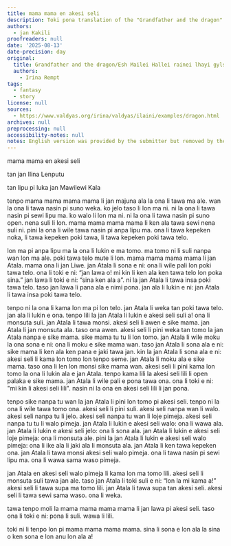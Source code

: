 ```yaml
---
title: mama mama en akesi seli
description: Toki pona translation of the "Grandfather and the dragon" text
authors:
  - jan Kakili
proofreaders: null
date: '2025-08-13'
date-precision: day
original:
  title: Grandfather and the dragon/Esh Mailei Hallei rainei lhayi gylsinin
  authors:
    - Irina Rempt
tags:
  - fantasy
  - story
license: null
sources:
  - https://www.valdyas.org/irina/valdyas/ilaini/examples/dragon.html
archives: null
preprocessing: null
accessibility-notes: null
notes: English version was provided by the submitter but removed by the maintainer. You can still read it in the source
---
```


mama mama en akesi seli

tan jan Ilina Lenputu

tan lipu pi luka jan Mawilewi Kala

tenpo mama mama mama mama li jan majuna ala la ona li tawa ma ale. wan la ona li tawa nasin pi suno weka. ko jelo taso li lon ma ni. ni la ona li tawa nasin pi sewi lipu ma. ko walo li lon ma ni. ni la ona li tawa nasin pi suno open. nena suli li lon. mama mama mama mama li ken ala tawa sewi nena suli ni. pini la ona li wile tawa nasin pi anpa lipu ma. ona li tawa kepeken noka, li tawa kepeken poki tawa, li tawa kepeken poki tawa telo.

lon ma pi anpa lipu ma la ona li lukin e ma tomo. ma tomo ni li suli nanpa wan lon ma ale. poki tawa telo mute li lon. mama mama mama mama li jan Atala. mama ona li jan Liwe. jan Atala li sona e ni: ona li wile pali lon poki tawa telo. ona li toki e ni: “jan lawa o! mi kin li ken ala ken tawa telo lon poka sina.” jan lawa li toki e ni: “sina ken ala a”. ni la jan Atala li tawa insa poki tawa telo. taso jan lawa li pana ala e nimi pona. jan ala li lukin e ni: jan Atala li tawa insa poki tawa telo.

tenpo ni la ona li kama lon ma pi lon telo. jan Atala li weka tan poki tawa telo. jan ala li lukin e ona. tenpo lili la jan Atala li lukin e akesi seli suli a! ona li monsuta suli. jan Atala li tawa monsi. akesi seli li awen e sike mama. jan Atala li jan monsuta ala. taso ona awen. akesi seli li pini weka tan tomo la jan Atala nanpa e sike mama. sike mama tu tu li lon tomo. jan Atala li wile moku la ona sona e ni: ona li moku e sike mama wan. taso jan Atala li sona ala e ni: sike mama li ken ala ken pana e jaki tawa jan. kin la jan Atala li sona ala e ni: akesi seli li kama lon tomo lon tenpo seme. jan Atala li moku ala e sike mama. taso ona li len lon monsi sike mama wan. akesi seli li pini kama lon tomo la ona li lukin ala e jan Atala. tenpo kama lili la akesi seli lili li open palaka e sike mama. jan Atala li wile pali e pona tawa ona. ona li toki e ni: "mi kin li akesi seli lili". nasin ni la ona en akesi seli lili li jan pona. 

tenpo sike nanpa tu wan la jan Atala li pini lon tomo pi akesi seli. tenpo ni la ona li wile tawa tomo ona. akesi seli li pini suli. akesi seli nanpa wan li walo. akesi seli nanpa tu li jelo. akesi seli nanpa tu wan li loje pimeja. akesi seli nanpa tu tu li walo pimeja. jan Atala li lukin e akesi seli walo: ona li wawa ala. jan Atala li lukin e akesi seli jelo: ona li sona ala. jan Atala li lukin e akesi seli loje pimeja: ona li monsuta ale. pini la jan Atala li lukin e akesi seli walo pimeja: ona li ike ala li jaki ala li monsuta ala. jan Atala li ken tawa kepeken ona. jan Atala li tawa monsi akesi seli walo pimeja. ona li tawa nasin pi sewi lipu ma. ona li wawa sama waso pimeja. 

jan Atala en akesi seli walo pimeja li kama lon ma tomo lili. akesi seli li monsuta suli tawa jan ale. taso jan Atala li toki suli e ni: “lon la mi kama a!” akesi seli li tawa supa ma tomo lili. jan Atala li tawa supa tan akesi seli. akesi seli li tawa sewi sama waso. ona li weka.

tawa tenpo moli la mama mama mama mama li jan lawa pi akesi seli. taso ona li toki e ni: pona li suli. wawa li lili.

toki ni li tenpo lon pi mama mama mama mama. sina li sona e lon ala la sina o ken sona e lon anu lon ala a!
